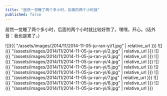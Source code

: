 ```yaml
---
title: "居然一觉睡了两个多小时，后面的两个小时就"
published: false
---
```

居然一觉睡了两个多小时，后面的两个小时就比较好熬了。嘿嘿，开心。(话外音：我也是累了。)



![]({{ "/assets/images/2014/11/2014-11-05-ju-ran-yi/1.jpg" | relative_url }})
![]({{ "/assets/images/2014/11/2014-11-05-ju-ran-yi/2.jpg" | relative_url }})
![]({{ "/assets/images/2014/11/2014-11-05-ju-ran-yi/3.jpg" | relative_url }})
![]({{ "/assets/images/2014/11/2014-11-05-ju-ran-yi/4.jpg" | relative_url }})
![]({{ "/assets/images/2014/11/2014-11-05-ju-ran-yi/5.jpg" | relative_url }})
![]({{ "/assets/images/2014/11/2014-11-05-ju-ran-yi/6.jpg" | relative_url }})
![]({{ "/assets/images/2014/11/2014-11-05-ju-ran-yi/7.jpg" | relative_url }})
![]({{ "/assets/images/2014/11/2014-11-05-ju-ran-yi/8.jpg" | relative_url }})
![]({{ "/assets/images/2014/11/2014-11-05-ju-ran-yi/9.jpg" | relative_url }})
